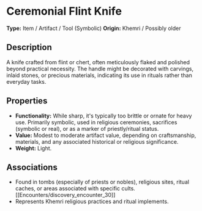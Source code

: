 # Ceremonial Flint Knife

**Type:** Item / Artifact / Tool (Symbolic)
**Origin:** Khemri / Possibly older

## Description
A knife crafted from flint or chert, often meticulously flaked and polished beyond practical necessity. The handle might be decorated with carvings, inlaid stones, or precious materials, indicating its use in rituals rather than everyday tasks.

## Properties
*   **Functionality:** While sharp, it's typically too brittle or ornate for heavy use. Primarily symbolic, used in religious ceremonies, sacrifices (symbolic or real), or as a marker of priestly/ritual status.
*   **Value:** Modest to moderate artifact value, depending on craftsmanship, materials, and any associated historical or religious significance.
*   **Weight:** Light.

## Associations
*   Found in tombs (especially of priests or nobles), religious sites, ritual caches, or areas associated with specific cults. [[Encounters/discovery_encounter_30]]
*   Represents Khemri religious practices and ritual implements. 